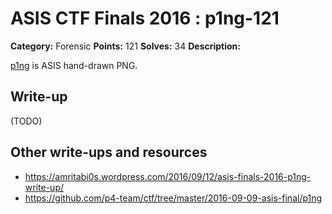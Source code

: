 # ASIS CTF Finals 2016 : p1ng-121

**Category:** Forensic
**Points:** 121
**Solves:** 34
**Description:**

[p1ng](p1ng.txz) is ASIS hand-drawn PNG.

## Write-up

(TODO)

## Other write-ups and resources

* https://amritabi0s.wordpress.com/2016/09/12/asis-finals-2016-p1ng-write-up/
* https://github.com/p4-team/ctf/tree/master/2016-09-09-asis-final/p1ng
